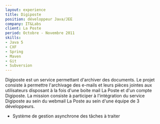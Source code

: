 ```yaml
---
layout: experience
title: Digiposte
position: développeur Java/JEE
company: IT&Labs
client: La Poste
period: Octobre - Novembre 2011
skills:
- Java 5
- CXF
- Spring
- Maven
- Git
- Subversion
---
```

Digiposte est un service permettant d'archiver des documents. Le projet consiste à permettre l'archivage des e-mails et leurs pièces jointes aux utilisateurs disposant à la fois d'une boite mail La Poste et d'un compte Digiposte.
La mission consiste à participer à l'intégration du service Digiposte au sein du webmail La Poste au sein d'une équipe de 3 développeurs.

* Système de gestion asynchrone des tâches à traiter

